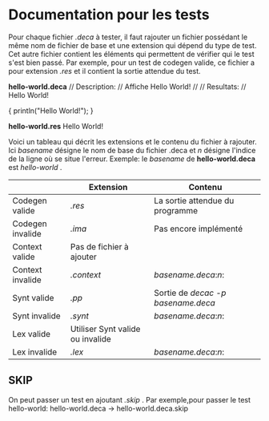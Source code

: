 # Documentation pour les tests
Pour chaque fichier *.deca* à tester, il faut rajouter un fichier possédant le même nom de fichier de base et une extension qui dépend du type de test. Cet autre fichier contient les éléments qui permettent de vérifier qui le test s'est bien passé. Par exemple, pour un test de codegen valide, ce fichier a pour extension *.res* et il contient la sortie attendue du test.

**hello-world.deca**
// Description:
//    Affiche Hello World!
//
// Resultats:
//    Hello World!

{
    println("Hello World!");
}

**hello-world.res**
Hello World!

Voici un tableau qui décrit les extensions et le contenu du fichier à rajouter.
Ici *basename* désigne le nom de base du fichier .deca et *n* désigne l'indice de la ligne où se situe l'erreur.
Exemple: le *basename* de **hello-world.deca** est *hello-world* . 

|   | Extension  | Contenu  |
|---|---|---|
| Codegen valide | *.res* | La sortie attendue du programme |
| Codegen invalide | *.ima* | Pas encore implémenté |
| Context valide | Pas de fichier à ajouter |  |
| Context invalide | *.context* | *basename.deca*:*n*: |
| Synt valide | *.pp* | Sortie de *decac -p basename.deca* |
| Synt invalide | *.synt* | *basename.deca*:*n*: |
| Lex valide | Utiliser Synt valide ou invalide |  |
| Lex invalide | *.lex* | *basename.deca*:*n*: |

## SKIP
On peut passer un test en ajoutant *.skip* . Par exemple,pour passer le test hello-world:
hello-world.deca -> hello-world.deca.skip
